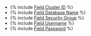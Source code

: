 * {% include [Field Cluster ID](../../fields/clickhouse/ui/cluster-id.md) %}
* {% include [Field Database Name](../../fields/common/ui/database-name.md) %}
* {% include [Field Security Group](../../fields/common/ui/security-group.md) %}
* {% include [Field Username](../../fields/common/ui/username.md) %}
* {% include [Field Password](../../fields/common/ui/password.md) %}
